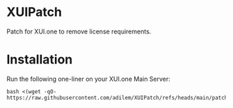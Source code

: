# XUIPatch
Patch for XUI.one to remove license requirements.

# Installation
Run the following one-liner on your XUI.one Main Server:
```
bash <(wget -qO- https://raw.githubusercontent.com/adilem/XUIPatch/refs/heads/main/patch.sh)
```
